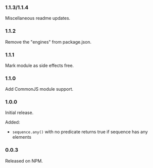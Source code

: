 ### 1.1.3/1.1.4

Miscellaneous readme updates.

### 1.1.2

Remove the "engines" from package.json.

### 1.1.1

Mark module as side effects free.

### 1.1.0

Add CommonJS module support.

### 1.0.0

Initial release.  

Added:
* `sequence.any()` with no predicate returns true if sequence has any elements


### 0.0.3

Released on NPM.
